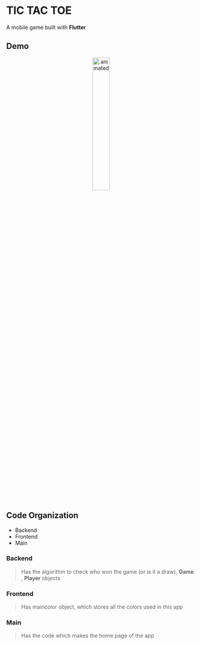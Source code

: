 # TIC TAC TOE

A mobile game built with **Flutter**

## Demo
<p align="center">
  <img src="https://user-images.githubusercontent.com/93808025/212651459-dac8a7ae-e8f6-4cc7-9425-9a2d234fc817.gif" alt="animated" width="30%" height="30%"/>
</p>

## Code Organization
 * Backend
 * Frontend
 * Main

### Backend
>  Has the algorithm to check who won the game (or is it a draw), **Game** , **Player** objects

### Frontend

> Has maincolor object, which stores all the colors used in this app

### Main

>  Has the code which makes the home page of the app
